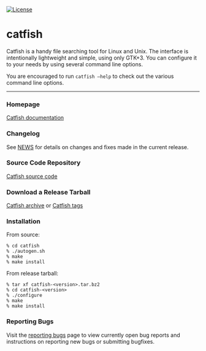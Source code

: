 [![License](https://img.shields.io/badge/License-GPL%20v2-blue.svg)](https://gitlab.xfce.org/apps/catfish/-/blob/master/COPYING)

# catfish

Catfish is a handy file searching tool for Linux and Unix. 
The interface is intentionally lightweight and simple, using only GTK+3. 
You can configure it to your needs by using several command line options.

You are encouraged to run ``catfish –help`` to check out the various command line options.

----

### Homepage

[Catfish documentation](https://docs.xfce.org/apps/catfish/start)

### Changelog

See [NEWS](https://gitlab.xfce.org/apps/catfish/-/blob/master/NEWS) for details on changes and fixes made in the current release.

### Source Code Repository

[Catfish source code](https://gitlab.xfce.org/apps/catfish)

### Download a Release Tarball

[Catfish archive](https://archive.xfce.org/src/apps/catfish)
    or
[Catfish tags](https://gitlab.xfce.org/apps/catfish/-/tags)

### Installation

From source: 

    % cd catfish
    % ./autogen.sh
    % make
    % make install

From release tarball:

    % tar xf catfish-<version>.tar.bz2
    % cd catfish-<version>
    % ./configure
    % make
    % make install

### Reporting Bugs

Visit the [reporting bugs](https://docs.xfce.org/apps/catfish/bugs) page to view currently open bug reports and instructions on reporting new bugs or submitting bugfixes.

